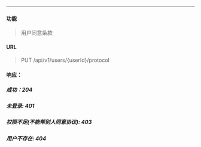 -----------

#### 功能

> 用户同意条款

#### URL

> PUT /api/v1/users/{userId}/protocol

#### 响应：
##### 成功：204
##### 未登录: 401
##### 权限不足(不能帮别人同意协议): 403
##### 用户不存在: 404
